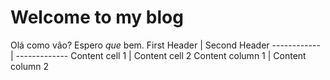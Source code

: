 # Welcome to my blog

Olá como vâo? Espero *que* bem.
First Header | Second Header
------------ | -------------
Content cell 1 | Content cell 2
Content column 1 | Content column 2
